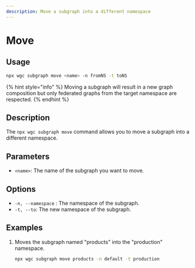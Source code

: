 ```yaml
---
description: Move a subgraph into a different namespace
---
```


# Move

## Usage

```bash
npx wgc subgraph move <name> -n fromNS -t toNS
```

{% hint style="info" %}
Moving a subgraph will result in a new graph composition but only federated graphs from the target namespace are respected.
{% endhint %}

## Description

The `npx wgc subgraph move` command allows you to move a subgraph into a different namespace.

## Parameters

* `<name>`: The name of the subgraph you want to move.

## Options

* `-n, --namespace` : The namespace of the subgraph.
* `-t, --to`: The new namespace of the subgraph.

## Examples

1.  Moves the subgraph named "products" into the "production" namespace.

    ```bash
    npx wgc subgraph move products -n default -t production
    ```

